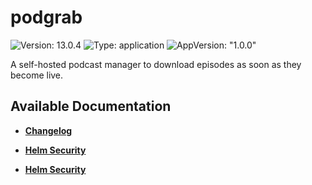 # podgrab

![Version: 13.0.4](https://img.shields.io/badge/Version-13.0.4-informational?style=flat-square) ![Type: application](https://img.shields.io/badge/Type-application-informational?style=flat-square) ![AppVersion: "1.0.0"](https://img.shields.io/badge/AppVersion-"1.0.0"-informational?style=flat-square)

A self-hosted podcast manager to download episodes as soon as they become live.

## Available Documentation

- [**Changelog**](CHANGELOG)

- [**Helm Security**](container-security)

- [**Helm Security**](helm-security)

